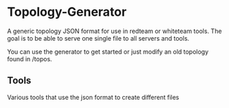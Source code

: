 # Topology-Generator
A generic topology JSON format for use in redteam or whiteteam tools. The goal is to be able to serve one single file to all servers and tools.

You can use the generator to get started or just modify an old topology found in /topos.


## Tools
Various tools that use the json format to create different files
